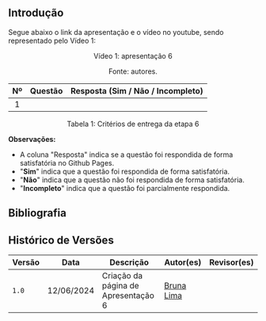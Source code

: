 ## Introdução

<p>Segue abaixo o link da apresentação e o vídeo no youtube, sendo representado pelo Vídeo 1:</p>

<center>


<p>Vídeo 1: apresentação 6</p>
Fonte: autores.

</center>


| Nº | Questão | Resposta (Sim / Não / Incompleto)|
|:--:|---------|----------------------------------|
| 1  |   | |

<center>

<p>Tabela 1: Critérios de entrega da etapa 6</p>

</center>

**Observações:**

* A coluna "Resposta" indica se a questão foi respondida de forma satisfatória no Github Pages.
* "**Sim**" indica que a questão foi respondida de forma satisfatória.
* "**Não**" indica que a questão não foi respondida de forma satisfatória.
* "**Incompleto**" indica que a questão foi parcialmente respondida.

## Bibliografia


## Histórico de Versões

| Versão |    Data    | Descrição                                 | Autor(es)                                       | Revisor(es)                                    |
| ------ | :--------: | ----------------------------------------- | ----------------------------------------------- | ---------------------------------------------- |
| `1.0`   | 12/06/2024 | Criação da página de Apresentação 6     | [Bruna Lima](https://github.com/libruna) |    | 
